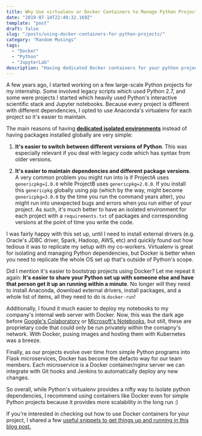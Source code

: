 ```yaml
---
title: Why Use virtualenv or Docker Containers to Manage Python Projects
date: "2019-07-14T22:40:32.169Z"
template: "post"
draft: false
slug: "/posts/using-docker-containers-for-python-projects/"
category: "Random Musings"
tags:
  - "Docker"
  - "Python"
  - "JupyterLab"
description: "Having dedicated Docker containers for your python projects instead of relying on virtual environments and anaconda will save your insanity and significantly speed up share-ability. Here I share some snippets that will speed up your set up."
---
```


A few years ago, I started working on a few large-scale Python projects for my internship. Some involved legacy scripts which used Python 2.7, and some were projects I started which heavily used Python's interactive scientific stack and Jupyter notebooks. Because every project is different with different dependencies, I opted to use Anaconda's virtualenv for each project so it's easier to maintain.

The main reasons of having [**dedicated isolated environments**](https://packaging.python.org/guides/installing-using-pip-and-virtual-environments/) instead of having packages installed globally are very simple:

1. **It's easier to switch between different versions of Python**. This was especially relevant if you deal with legacy code which has syntax from older versions.

2. **It's easier to maintain dependencies and different package versions**. A very common problem you might run into is if ProjectA uses `genericpkg=1.0.0` while ProjectB uses `genericpkg=2.0.0`. If you install this `genericpkg` globally using pip (which by the way, might become `genericpkg=3.0.0` by the time you run the command years alter), you might run into unexpected bugs and errors when you run either of your project. As such, it's much better to have an isolated environment for each project with a `requirements.txt` of packages and corresponding versions at the point of time you write the code.

I was fairly happy with this set up, until I need to install external drivers (e.g. Oracle's JDBC driver, Spark, Hadoop, AWS, etc) and quickly found out how tedious it was to replicate my setup with my co-workers. Virtualenv is great for isolating and managing Python dependencies, but Docker is better when you need to replicate the whole OS set up that's outside of Python's scope.

Did I mention it's easier to bootstrap projects using Docker? Let me repeat it again: **It's easier to share your Python set up with someone else and have that person get it up an running within a minute**. No longer will they need to install Anaconda, download external drivers, install packages, and a whole list of items, all they need to do is `docker-run`!

Additionally, I found it much easier to deploy my notebooks to my company's internal web server with Docker. Now, this was the dark age before [Google's Colaboratory](https://colab.research.google.com/notebooks) or [Microsoft's Notebooks](https://notebooks.azure.com/), but still, these are proprietary code that could only be run privately within the comapny's network. With Docker, pusing images and hosting them with Kubernetes was a breeze.

Finally, as our projects evolve over time from simple Python programs into Flask microservices, Docker has become the defacto way for our team members. Each microservice is a Docker container/nginx server we can integrate with Git hooks and Jenkins to automatically deploy any new changes.

So overall, while Python's virtualenv provides a nifty way to isolate python dependencies, I recommend using containers like Docker even for simple Python projects because it provides more scalability in the long run :)

If you're interested in checking out how to use Docker containers for your project, I shared a few [useful snippets to get things up and running in this blog post.](/posts/userful-docker-nippets-bootstrap-python-projects/)
